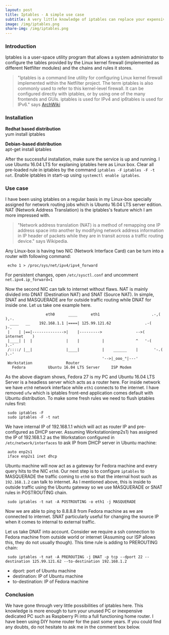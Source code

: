 ```yaml
---
layout: post
title: Iptables - A simple use case
subtitle: A very little knowledge of iptables can replace your expensive home router
image: /img/iptables.png
share-img: /img/iptables.png
---
```


### Introduction
Iptables is a user-space utility program that allows a system administrator to configure the tables provided by the Linux kernel firewall (implemented as different Netfilter modules) and the chains and rules it stores.
> "Iptables is a command line utility for configuring Linux kernel firewall implemented within the Netfilter project. The term iptables is also commonly used to refer to this kernel-level firewall. It can be configured directly with iptables, or by using one of the many frontends and GUIs. iptables is used for IPv4 and ip6tables is used for IPv6." says [ArchWiki](https://wiki.archlinux.org/index.php/iptables)

### Installation

**Redhat based distribution**  
yum install iptables  

**Debian-based distribution**  
apt-get install iptables  

After the successful installation, make sure the service is up and running. I use Ubuntu 16.04 LTS for explaning iptables here as Linux box. Clear all pre-loaded rule in iptables by the command `iptables -F` `iptables -F -t nat`. Enable iptables in start-up using `systemctl enable iptables`.

### Use case

I have been using iptables on a regular basis in my Linux-box specially assigned for network routing jobs which is Ubuntu 16.04 LTS server edition. NAT (Network Address Translation) is the iptables's feature which I am more impressed with.

> "Network address translation (NAT) is a method of remapping one IP address space into another by modifying network address information in IP header of packets while they are in transit across a traffic routing device." says Wikipedia.

Any Linux-box is having two NIC (Network Interface Card) can be turn into a router with following command:

     echo 1 > /proc/sys/net/ipv4/ipv4_forward

For persistent changes, open `/etc/sysctl.conf` and uncomment `net.ipv4.ip_forward=1`

Now the second NIC can talk to internet without flaws. NAT is mainly divided into DNAT (Destination NAT) and SNAT (Source NAT). In simple, SNAT and MASQUERADE are for outside traffic routing while DNAT for inside one. Let us take one example here.
 
                      eth0      ____      eth1                       .-,(  ),-.
      ____   __    192.168.1.1 |====| 125.99.121.62               .-(          )-.
     |    | |==|-------------->|    |--------->               -->(    internet    )
     |____| |  |               |    |          |              ^   '-(          ).-'
     /::::/ |__|               |____|          |    ______    |       '-.( ).-'
                                               '-->|_ooo_°|---'
     Workstation               Router
       Fedora          Ubuntu 16.04 LTS Server     ISP Modem
 
As the above diagram shows, Fedora 27 is my PC and Ubuntu 16.04 LTS Server is a headless server which acts as a router here. For inside network we have `eth0` network interface while `eth1` connects to the internet. I have removed `ufw` which is iptables front-end application comes default with Ubuntu distribution. To make some fresh rules we need to flush iptables rules first:

     sudo iptables -F
     sudo iptables -F -t nat

We have internal IP of 192.168.1.1 which will act as router IP and pre-configured as DHCP server. Assuming Workstation(enp2s1) has assigned the IP of 192.168.1.2 as the Workstation configured in `/etc/network/interfaces` to ask IP from DHCP server in Ubuntu machine:

     auto enp2s1
     iface enp2s1 inet dhcp

Ubuntu machine will now act as a gateway for Fedora machine and every query hits to the NIC `eth0`. Our next step is to configure `iptables` to MASQUERADE the traffic coming to `eth0` so that the internal host such as `192.168.1.2` can talk to internet. As I mentioned above, this is inside to outside traffic using the Ubuntu gateway so we use MASQUERADE or SNAT rules in POSTROUTING chain.

     sudo iptables -t nat -A POSTROUTING -o eth1 -j MASQUERADE

Now we are able to ping to 8.8.8.8 from Fedora machine as we are connected to internet. SNAT particularly useful for changing the source IP when it comes to internal to external traffic.  

Let us take DNAT into account. Consider we require a ssh connection to Fedora machine from outside world or internet (Assuming our ISP allows this, they do not usually though). This time rule is adding to PREROUTING chain:

     sudo iptables -t nat -A PREROUTING -j DNAT -p tcp --dport 22 --destination 125.99.121.62 --to-destination 192.168.1.2

 * dport: port of Ubuntu machine  
 * destination: IP of Ubuntu machine  
 * to-destination: IP of Fedora machine  

### Conclusion
We have gone through very little possibilities of iptables here. This knowledge is more enough to turn your unused PC or inexpensive dedicated PC such as Raspberry Pi into a full functioning home router. I have been using DIY home router for the past some years. If you could find any doubts, do not hesitate to ask me in the comment box below.
